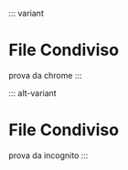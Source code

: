 
::: variant
# File Condiviso

prova da chrome
:::

::: alt-variant
# File Condiviso

prova da incognito
:::
